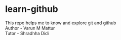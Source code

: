 # learn-github
This repo helps me to know and explore git and github
<br>
Author - Varun M Mattur
<br>
Tutor - Shradhha Didi
